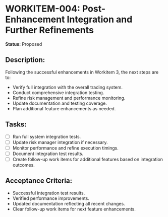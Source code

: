 # WORKITEM-004: Post-Enhancement Integration and Further Refinements

**Status:** Proposed

## Description:
Following the successful enhancements in Workitem 3, the next steps are to:
- Verify full integration with the overall trading system.
- Conduct comprehensive integration testing.
- Refine risk management and performance monitoring.
- Update documentation and testing coverage.
- Plan additional feature enhancements as needed.

## Tasks:
- [ ] Run full system integration tests.
- [ ] Update risk manager integration if necessary.
- [ ] Monitor performance and refine execution timings.
- [ ] Document integration test results.
- [ ] Create follow-up work items for additional features based on integration outcomes.

## Acceptance Criteria:
- Successful integration test results.
- Verified performance improvements.
- Updated documentation reflecting all recent changes.
- Clear follow-up work items for next feature enhancements.